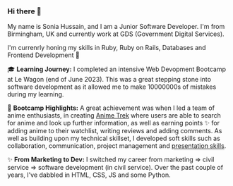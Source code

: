 ### Hi there 👋

My name is Sonia Hussain, and I am a Junior Software Developer. I'm from Birmingham, UK and currently work at GDS (Government Digital Services). 

I'm currenrly honing my skills in Ruby, Ruby on Rails, Databases and Frontend Development 🌱

🎓 **Learning Journey:** I completed an intensive Web Devopment Bootcamp at Le Wagon (end of June 2023). This was a great stepping stone into software development as it allowed me to make 10000000s of mistakes during my learning. 

🚀 **Bootcamp Highlights:** A great achievement was when I led a team of anime enthusiasts, in creating [Anime Trek](https://github.com/CodeSonia/anime-trek) where users are able to search for anime and look up further information, as well as earning points ✨ for adding anime to their watchlist, writing reviews and adding comments. As well as building upon my technical skillset, I developed soft skills such as collaboration, communication, project management and [presentation skills](https://www.youtube.com/watch?v=U3Wqv_YkVXA).

✨ **From Marketing to Dev:** I switched my career from marketing => civil service => software development (in civil service). Over the past couple of years, I've dabbled in HTML, CSS, JS and some Python. 

<!--
**CodeSonia/CodeSonia** is a ✨ _special_ ✨ repository because its `README.md` (this file) appears on your GitHub profile.

Here are some ideas to get you started:

- 🔭 I’m currently working on ...
- 🌱 I’m currently learning ...
- 👯 I’m looking to collaborate on ...
- 🤔 I’m looking for help with ...
- 💬 Ask me about ...
- 📫 How to reach me: ...
- 😄 Pronouns: ...
- ⚡ Fun fact: ...
-->
